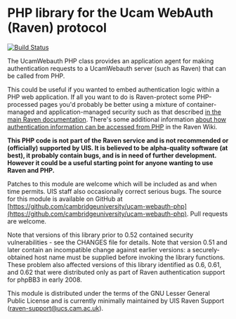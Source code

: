 PHP library for the Ucam WebAuth (Raven) protocol
=================================================

[![Build Status](https://travis-ci.org/cambridgeuniversity/ucam-webauth-php.svg?branch=master)](https://travis-ci.org/cambridgeuniversity/ucam-webauth-php)

The UcamWebauth PHP class provides an application agent for making
authentication requests to a UcamWebauth server (such as Raven) that 
can be called from PHP.
 
This could be useful if you wanted to embed authentication logic within a PHP
web application. If all you want to do is Raven-protect some PHP-processed
pages you'd probably be better using a mixture of container-managed and
application-managed security such as that described [in the main Raven
documentation](http://help.uis.cam.ac.uk/user-accounts-security/accounts-passwords/raven/webmasters). 
There's some additional information [about how authentication information can be accessed from
PHP](https://wiki.cam.ac.uk/raven/Accessing_authentication_information) in the
Raven Wiki.

**This PHP code is not part of the Raven service and is not
recommended or (officially) supported by UIS. It is believed to be
alpha-quality software (at best), it probably contain bugs, and is in
need of further development. However it could be a useful starting
point for anyone wanting to use Raven and PHP.**

Patches to this module are welcome which will be included as and when
time permits. UIS staff also occasionally correct serious bugs. The 
source for this module is available on GitHub at [https://github.com/cambridgeuniversity/ucam-webauth-php](https://github.com/cambridgeuniversity/ucam-webauth-php). Pull requests are welcome.

Note that versions of this library prior to 0.52 contained security
vulnerabilities - see the CHANGES file for details. Note that version
0.51 and later contain an incompatible change against earlier
versions: a securely-obtained host name must be supplied before
invoking the library functions. These problem also affected versions
of this library identified as 0.6, 0.61, and 0.62 that were
distributed only as part of Raven authentication support for phpBB3 in
early 2008.

This module is distributed under the terms of the GNU Lesser General
Public License and is currently minimally maintained by UIS Raven
Support (raven-support@ucs.cam.ac.uk).
